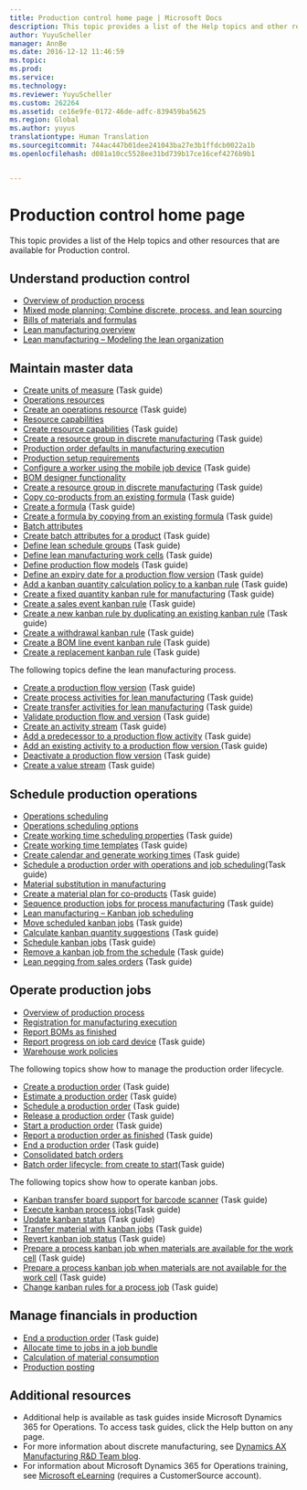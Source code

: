 ```yaml
---
title: Production control home page | Microsoft Docs
description: This topic provides a list of the Help topics and other resources that are available for Production control.
author: YuyuScheller
manager: AnnBe
ms.date: 2016-12-12 11:46:59
ms.topic: 
ms.prod: 
ms.service: 
ms.technology: 
ms.reviewer: YuyuScheller
ms.custom: 262264
ms.assetid: ce16e9fe-0172-46de-adfc-839459ba5625
ms.region: Global
ms.author: yuyus
translationtype: Human Translation
ms.sourcegitcommit: 744ac447b01dee241043ba27e3b1ffdcb0022a1b
ms.openlocfilehash: d081a10cc5528ee31bd739b17ce16cef4276b9b1


---
```


# <a name="production-control-home-page"></a>Production control home page

This topic provides a list of the Help topics and other resources that are available for Production control.

<a name="understand-production-control"></a>Understand production control
-----------------------------

-   [Overview of production process](https://docs.microsoft.com/en-us/dynamics365/operations/manufacturing/cost-management/overview-of-the-production-process)
-   [Mixed mode planning: Combine discrete, process, and lean sourcing](https://docs.microsoft.com/en-us/dynamics365/operations/manufacturing/production-control/mixed-mode-planning)
-   [Bills of materials and formulas](http://ax.help.dynamics.com/en/wiki/bills-of-materials-and-formulas/)
-   [Lean manufacturing overview](https://docs.microsoft.com/en-us/dynamics365/operations/manufacturing/production-control/lean-manufacturing-2)
-   [Lean manufacturing – Modeling the lean organization](https://docs.microsoft.com/en-us/dynamics365/operations/manufacturing/production-control/lean-manufacturing-modeling-the-lean-organization)

## <a name="maintain-master-data"></a>Maintain master data
-   [Create units of measure](http://ax.help.dynamics.com/en/wiki/manage-unit-of-measure/) (Task guide)
-   [Operations resources](https://docs.microsoft.com/en-us/dynamics365/operations/manufacturing/production-control/operations-resources)
-   [Create an operations resource](http://ax.help.dynamics.com/en/wiki/create-an-operations-resource/) (Task guide)
-   [Resource capabilities](https://docs.microsoft.com/en-us/dynamics365/operations/manufacturing/production-control/resource-capabilities)
-   [Create resource capabilities](http://ax.help.dynamics.com/en/wiki/create-a-resource-capability/) (Task guide)
-   [Create a resource group in discrete manufacturing](http://ax.help.dynamics.com/en/wiki/create-a-resource-group-in-discrete-manufacturing/) (Task guide)
-   [Production order defaults in manufacturing execution](https://docs.microsoft.com/en-us/dynamics365/operations/manufacturing/production-control/production-order-defaults-in-manufacturing-execution)
-   [Production setup requirements](https://docs.microsoft.com/en-us/dynamics365/operations/manufacturing/production-control/production-setup-requirements)
-   [Configure a worker using the mobile job device](http://ax.help.dynamics.com/en/wiki/configure-a-worker-using-the-mobile-job-device/) (Task guide)
-   [BOM designer functionality](https://docs.microsoft.com/en-us/dynamics365/operations/manufacturing/production-control/bom-designer-functionality)
-   [Create a resource group in discrete manufacturing](http://ax.help.dynamics.com/en/wiki/create-a-resource-group-in-discrete-manufacturing/) (Task guide)
-   [Copy co-products from an existing formula](http://ax.help.dynamics.com/en/wiki/copy-co-products-from-an-existing-formula-version/) (Task guide)
-   [Create a formula](http://ax.help.dynamics.com/en/wiki/copy-a-formula/) (Task guide)
-   [Create a formula by copying from an existing formula](http://ax.help.dynamics.com/en/wiki/create-a-formula-by-copying-from-an-existing-formula/) (Task guide)
-   [Batch attributes](https://docs.microsoft.com/en-us/dynamics365/operations/manufacturing/production-control/batch-attributes)
-   [Create batch attributes for a product](http://ax.help.dynamics.com/en/wiki/create-a-batch-attribute/) (Task guide)
-   [Define lean schedule groups](http://ax.help.dynamics.com/en/wiki/define-lean-schedule-groups/) (Task guide)
-   [Define lean manufacturing work cells](http://ax.help.dynamics.com/en/wiki/define-lean-manufacturing-work-cells/) (Task guide)
-   [Define production flow models](http://ax.help.dynamics.com/en/wiki/define-production-flow-models/) (Task guide)
-   [Define an expiry date for a production flow version](http://ax.help.dynamics.com/en/wiki/define-an-expiry-date-for-a-production-flow-version/) (Task guide)
-   [Add a kanban quantity calculation policy to a kanban rule](http://ax.help.dynamics.com/en/wiki/add-a-kanban-quantity-calculation-policy-to-a-kanban-rule/) (Task guide)
-   [Create a fixed quantity kanban rule for manufacturing](http://ax.help.dynamics.com/en/wiki/create-a-fixed-quantity-kanban-rule-for-manufacturing/) (Task guide)
-   [Create a sales event kanban rule](http://ax.help.dynamics.com/en/wiki/create-a-sales-event-kanban-rule/) (Task guide)
-   [Create a new kanban rule by duplicating an existing kanban rule](http://ax.help.dynamics.com/en/wiki/create-a-new-kanban-rule-by-duplicating-an-existing-kanban-rule/) (Task guide)
-   [Create a withdrawal kanban rule](http://ax.help.dynamics.com/en/wiki/create-a-withdrawal-kanban-rule/) (Task guide)
-   [Create a BOM line event kanban rule](http://ax.help.dynamics.com/en/wiki/create-a-bom-line-event-kanban-rule/) (Task guide)
-   [Create a replacement kanban rule](http://ax.help.dynamics.com/en/wiki/create-a-replacement-kanban-rule/) (Task guide)

The following topics define the lean manufacturing process.

-   [Create a production flow version](http://ax.help.dynamics.com/en/wiki/create-a-production-flow-version/) (Task guide)
-   [Create process activities for lean manufacturing](http://ax.help.dynamics.com/en/wiki/create-process-activities-for-lean-manufacturing/) (Task guide)
-   [Create transfer activities for lean manufacturing](http://ax.help.dynamics.com/en/wiki/create-transfer-activities-for-lean-manufacturing/) (Task guide)
-   [Validate production flow and version](http://ax.help.dynamics.com/en/wiki/validate-production-flow-and-version/) (Task guide)
-   [Create an activity stream](http://ax.help.dynamics.com/en/wiki/create-activity-relation/) (Task guide)
-   [Add a predecessor to a production flow activity](http://ax.help.dynamics.com/en/wiki/add-a-predecessor-to-a-production-flow-activity/) (Task guide)
-   [Add an existing activity to a production flow version ](http://ax.help.dynamics.com/en/wiki/add-an-existing-activity-to-a-production-flow-version/)(Task guide)
-   [Deactivate a production flow version](http://ax.help.dynamics.com/en/wiki/deactivate-a-production-flow-version/) (Task guide)
-   [Create a value stream](http://ax.help.dynamics.com/en/wiki/create-a-value-stream/) (Task guide)

## <a name="schedule-production-operations"></a>Schedule production operations
-   [Operations scheduling](https://docs.microsoft.com/en-us/dynamics365/operations/manufacturing/production-control/operations-scheduling)
-   [Operations scheduling options](https://docs.microsoft.com/en-us/dynamics365/operations/manufacturing/production-control/operation-scheduling-options)
-   [Create working time scheduling properties](http://ax.help.dynamics.com/en/wiki/create-working-time-scheduling-properties/) (Task guide)
-   [Create working time templates](http://ax.help.dynamics.com/en/wiki/create-working-time-templates/) (Task guide)
-   [Create calendar and generate working times](http://ax.help.dynamics.com/en/wiki/create-calendar-and-generate-working-times/) (Task guide)
-   [Schedule a production order with operations and job scheduling](https://ax.help.dynamics.com/en/wiki/schedule-a-production-order-with-operations-and-job-scheduling/)(Task guide)
-   [Material substitution in manufacturing](https://docs.microsoft.com/en-us/dynamics365/operations/manufacturing/production-control/substituting-items-on-bom-lines)
-   [Create a material plan for co-products](http://ax.help.dynamics.com/en/wiki/create-material-plan-for-co-products/) (Task guide)
-   [Sequence production jobs for process manufacturing](http://ax.help.dynamics.com/en/wiki/sequence-production-jobs-for-process-manufacturing/) (Task guide)
-   [Lean manufacturing – Kanban job scheduling](https://docs.microsoft.com/en-us/dynamics365/operations/manufacturing/production-control/lean-manufacturing-kanban-job-scheduling)
-   [Move scheduled kanban jobs](http://ax.help.dynamics.com/en/wiki/move-scheduled-kanban-jobs/) (Task guide)
-   [Calculate kanban quantity suggestions](http://ax.help.dynamics.com/en/wiki/calculate-kanban-quantity-suggestions/) (Task guide)
-   [Schedule kanban jobs](http://ax.help.dynamics.com/en/wiki/schedule-kanban-jobs/) (Task guide)
-   [Remove a kanban job from the schedule](http://ax.help.dynamics.com/en/wiki/remove-a-kanban-job-from-the-schedule/) (Task guide)
-   [Lean pegging from sales orders](http://ax.help.dynamics.com/en/wiki/lean-pegging-from-sales-orders/) (Task guide)

## <a name="operate-production-jobs"></a>Operate production jobs
-   [Overview of production process](https://docs.microsoft.com/en-us/dynamics365/operations/manufacturing/cost-management/overview-of-the-production-process)
-   [Registration for manufacturing execution](https://docs.microsoft.com/en-us/dynamics365/operations/manufacturing/production-control/registration-for-manufacturing-execution)
-   [Report BOMs as finished](https://docs.microsoft.com/en-us/dynamics365/operations/manufacturing/production-control/reporting-boms-as-finished)
-   [Report progress on job card device](http://ax.help.dynamics.com/en/wiki/report-progress-on-job-card-device/) (Task guide)
-   [Warehouse work policies](http://ax.help.dynamics.com/en/wiki/warehouse-work-policies/)

The following topics show how to manage the production order lifecycle.

-   [Create a production order](http://ax.help.dynamics.com/en/wiki/create-a-production-order/) (Task guide)
-   [Estimate a production order](http://ax.help.dynamics.com/en/wiki/estimate-a-production-order/) (Task guide)
-   [Schedule a production order](http://ax.help.dynamics.com/en/wiki/schedule-a-production-order/) (Task guide)
-   [Release a production order](http://ax.help.dynamics.com/en/wiki/release-a-production-order/) (Task guide)
-   [Start a production order](http://ax.help.dynamics.com/en/wiki/start-a-production-order/) (Task guide)
-   [Report a production order as finished](http://ax.help.dynamics.com/en/wiki/report-a-production-order-as-finished/) (Task guide)
-   [End a production order](http://ax.help.dynamics.com/en/wiki/end-a-production-order/) (Task guide)
-   [Consolidated batch orders](https://docs.microsoft.com/en-us/dynamics365/operations/manufacturing/production-control/consolidated-batch-orders)
-   [Batch order lifecycle: from create to start](http://ax.help.dynamics.com/en/wiki/batch-order-lifecycle-from-create-to-start/)(Task guide)

The following topics show how to operate kanban jobs.

-   [Kanban transfer board support for barcode scanner](https://docs.microsoft.com/en-us/dynamics365/operations/manufacturing/production-control/kanban-transfer-board-support-for-barcode-scanner) (Task guide)
-   [Execute kanban process jobs](http://ax.help.dynamics.com/en/wiki/execute-kanban-process-jobs/)(Task guide)
-   [Update kanban status](http://ax.help.dynamics.com/en/wiki/update-kanban-status/) (Task guide)
-   [Transfer material with kanban jobs](http://ax.help.dynamics.com/en/wiki/transfer-materials-with-kanban-jobs/) (Task guide)
-   [Revert kanban job status](http://ax.help.dynamics.com/en/wiki/revert-kanban-job-status/) (Task guide)
-   [Prepare a process kanban job when materials are available for the work cell](http://ax.help.dynamics.com/en/wiki/prepare-a-process-kanban-job-when-materials-are-available/) (Task guide)
-   [Prepare a process kanban job when materials are not available for the work cell](http://ax.help.dynamics.com/en/wiki/prepare-a-process-kanban-job-when-materials-are-not-available/) (Task guide)
-   [Change kanban rules for a process job](http://ax.help.dynamics.com/en/wiki/change-kanban-rules-for-a-process-job/) (Task guide)

## <a name="manage-financials-in-production"></a>Manage financials in production
-   [End a production order](http://ax.help.dynamics.com/en/wiki/end-a-production-order/) (Task guide)
-   [Allocate time to jobs in a job bundle](https://docs.microsoft.com/en-us/dynamics365/operations/manufacturing/production-control/allocating-time-to-jobs-in-a-job-bundle)
-   [Calculation of material consumption](https://docs.microsoft.com/en-us/dynamics365/operations/manufacturing/production-control/consumption)
-   [Production posting](https://docs.microsoft.com/en-us/dynamics365/operations/manufacturing/production-control/production-posting)

## <a name="additional-resources"></a>Additional resources
-   Additional help is available as task guides inside Microsoft Dynamics 365 for Operations. To access task guides, click the Help button on any page.
-   For more information about discrete manufacturing, see [Dynamics AX Manufacturing R&D Team blog](https://blogs.msdn.microsoft.com/axmfg/).
-   For information about Microsoft Dynamics 365 for Operations training, see [Microsoft eLearning](https://mbspartner.microsoft.com/AX/LearningPlans) (requires a CustomerSource account).





<!--HONumber=Feb17_HO3-->


